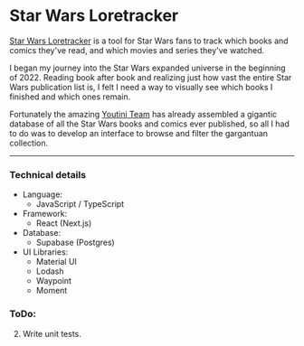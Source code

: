 # Star Wars Loretracker

[Star Wars Loretracker](https://star-wars-loretracker.vercel.app/) is a tool for Star Wars fans to track which books and comics they've read, and which movies and series they've watched.

I began my journey into the Star Wars expanded universe in the beginning of 2022. Reading book after book and realizing just how vast the entire Star Wars publication list is, I felt I need a way to visually see which books I finished and which ones remain.

Fortunately the amazing [Youtini Team](https://youtini.com) has already assembled a gigantic database of all the Star Wars books and comics ever published, so all I had to do was to develop an interface to browse and filter the gargantuan collection.

---

### Technical details

- Language:
  - JavaScript / TypeScript
- Framework:
  - React (Next.js)
- Database:
  - Supabase (Postgres)
- UI Libraries:
  - Material UI
  - Lodash
  - Waypoint
  - Moment

### ToDo:

2. Write unit tests.
